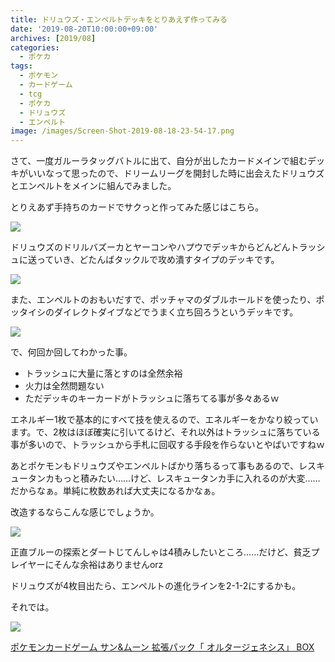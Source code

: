 ```yaml
---
title: ドリュウズ・エンペルトデッキをとりあえず作ってみる
date: '2019-08-20T10:00:00+09:00'
archives: [2019/08]
categories:
  - ポケカ
tags:
  - ポケモン
  - カードゲーム
  - tcg
  - ポケカ
  - ドリュウズ
  - エンペルト
image: /images/Screen-Shot-2019-08-18-23-54-17.png
---
```

さて、一度ガルーラタッグバトルに出て、自分が出したカードメインで組むデッキがいいなって思ったので、ドリームリーグを開封した時に出会えたドリュウズとエンペルトをメインに組んでみました。

<!--more-->

とりえあず手持ちのカードでサクっと作ってみた感じはこちら。

[![](https://www.pokemon-card.com/deck/deckView.php/deckID/gngi6H-e9XLCA-6gL6iL.png)](https://www.pokemon-card.com/deck/result.html/deckID/gngi6H-e9XLCA-6gL6iL/)

ドリュウズのドリルバズーカとヤーコンやハプウでデッキからどんどんトラッシュに送っていき、どたんばタックルで攻め潰すタイプのデッキです。

<img src="https://www.pokemon-card.com/assets/images/card_images/large/SM11b/037028_P_DORYUUZU.jpg" class="tcg-card">

また、エンペルトのおもいだすで、ポッチャマのダブルホールドを使ったり、ポッタイシのダイレクトダイブなどでうまく立ち回ろうというデッキです。

<img src="https://www.pokemon-card.com/assets/images/card_images/large/SM11b/037008_P_ENPERUTO.jpg" class="tcg-card">

で、何回か回してわかった事。

- トラッシュに大量に落とすのは全然余裕
- 火力は全然問題ない
- ただデッキのキーカードがトラッシュに落ちてる事が多々あるｗ

エネルギー1枚で基本的にすべて技を使えるので、エネルギーをかなり絞っています。で、2枚はほぼ確実に引いてるけど、それ以外はトラッシュに落ちている事が多いので、トラッシュから手札に回収する手段を作らないとやばいですねｗ

あとポケモンもドリュウズやエンペルトばかり落ちるって事もあるので、レスキュータンカもっと積みたい……けど、レスキュータンカ手に入れるのが大変……だからなぁ。単純に枚数あれば大丈夫になるかなぁ。

改造するならこんな感じでしょうか。

[![](https://www.pokemon-card.com/deck/deckView.php/deckID/p3pyEM-EC7g5f-3UpMSE.png)](https://www.pokemon-card.com/deck/result.html/deckID/p3pyEM-EC7g5f-3UpMSE/)

正直ブルーの探索とダートじてんしゃは4積みしたいところ……だけど、貧乏プレイヤーにそんな余裕はありませんorz

ドリュウズが4枚目出たら、エンペルトの進化ラインを2-1-2にするかも。

それでは。

<div class="amazfy">
<a href="https://www.amazon.co.jp/dp/B07SKVZ245?tag=t4traw-22">
<img src="https://ws-fe.amazon-adsystem.com/widgets/q?_encoding=UTF8&ASIN=B07SKVZ245&Format=_SL250_&ID=AsinImage&MarketPlace=JP&ServiceVersion=20070822&WS=1&tag=t4traw-22&language=ja_JP">
<p>ポケモンカードゲーム サン&ムーン 拡張パック「 オルタージェネシス」 BOX</p>
</a>
</div>
